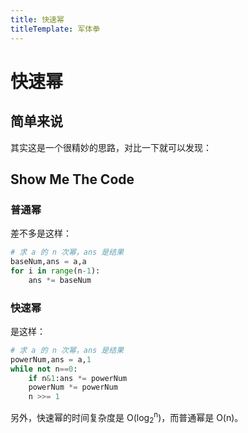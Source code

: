 ```yaml
---
title: 快速幂
titleTemplate: 军体拳
---
```

# 快速幂

## 简单来说

其实这是一个很精妙的思路，对比一下就可以发现：

## Show Me The Code

### 普通幂

差不多是这样：

```python
# 求 a 的 n 次幂，ans 是结果
baseNum,ans = a,a
for i in range(n-1):
    ans *= baseNum
```

### 快速幂

是这样：

```python
# 求 a 的 n 次幂，ans 是结果
powerNum,ans = a,1
while not n==0:
    if n&1:ans *= powerNum
    powerNum *= powerNum
    n >>= 1
```

另外，快速幂的时间复杂度是 O(log<sub>2</sub><sup>n</sup>)，而普通幂是 O(n)。
